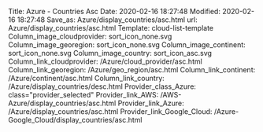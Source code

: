 Title: Azure - Countries Asc
Date: 2020-02-16 18:27:48
Modified: 2020-02-16 18:27:48
Save_as: Azure/display_countries/asc.html
url: Azure/display_countries/asc.html
Template: cloud-list-template
Column_image_cloudprovider: sort_icon_none.svg
Column_image_georegion: sort_icon_none.svg
Column_image_continent: sort_icon_none.svg
Column_image_country: sort_icon_asc.svg
Column_link_cloudprovider: /Azure/cloud_provider/asc.html
Column_link_georegion: /Azure/geo_region/asc.html
Column_link_continent: /Azure/continent/asc.html
Column_link_country: /Azure/display_countries/desc.html
Provider_class_Azure: class="provider_selected"
Provider_link_AWS: /AWS-Azure/display_countries/asc.html
Provider_link_Azure: /Azure/display_countries/asc.html
Provider_link_Google_Cloud: /Azure-Google_Cloud/display_countries/asc.html